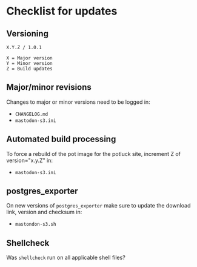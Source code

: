 # Checklist for updates

## Versioning
```
X.Y.Z / 1.0.1

X = Major version
Y = Minor version
Z = Build updates
```

## Major/minor revisions
Changes to major or minor versions need to be logged in:
* `CHANGELOG.md`
* `mastodon-s3.ini`

## Automated build processing
To force a rebuild of the pot image for the potluck site, increment Z of version="x.y.Z" in:
* `mastodon-s3.ini`

## postgres_exporter
On new versions of `postgres_exporter` make sure to update the download link, version and checksum in:
* `mastondon-s3.sh`

## Shellcheck
Was `shellcheck` run on all applicable shell files?
